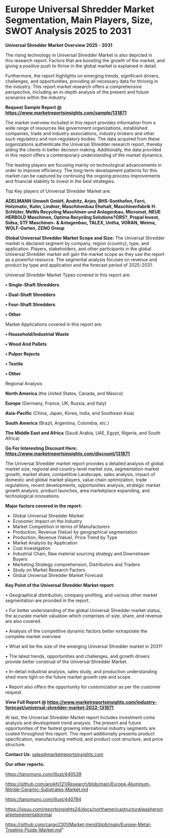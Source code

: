 # Europe Universal Shredder Market Segmentation, Main Players, Size, SWOT Analysis 2025 to 2031

<Strong> Universal Shredder Market Overview 2025 - 2031</strong>

The rising technology in Universal Shredder Market is also depicted in this research report. Factors that are boosting the growth of the market, and giving a positive push to thrive in the global market is explained in detail.

Furthermore, the report highlights on emerging trends, significant drivers, challenges, and opportunities, providing all necessary data for thriving in the industry. This report market research offers a comprehensive perspective, including an in-depth analysis of the present and future scenarios within the industry.

<strong>Request Sample Report @ <a href=https://www.marketreportsinsights.com/sample/131871>https://www.marketreportsinsights.com/sample/131871</a></strong>

The market overview included in this report provides information from a wide range of resources like government organizations, established companies, trade and industry associations, industry brokers and other such regulatory and non-regulatory bodies. The data acquired from these organizations authenticate the Universal Shredder research report, thereby aiding the clients in better decision making. Additionally, the data provided in this report offers a contemporary understanding of the market dynamics.

The leading players are focusing mainly on technological advancements in order to improve efficiency. The long-term development patterns for this market can be captured by continuing the ongoing process improvements and financial stability to invest in the best strategies.

Top Key players of Universal Shredder Market are:

<strong>ADELMANN Umwelt GmbH, Andritz, Arjes, BHS-Sonthofen, Ferri, Holzmatic, Kuhn, Lindner, Maschinenbau Ehehalt, Maschinenfabrik H. Schlüter, MeWa Recycling Maschinen und Anlagenbau, Micromat, NEUE HERBOLD Maschinen, Optima Recycling Solutions?ORS?, Propal Invest, Sidsa, STF Maschinen- & Anlagenbau, TALEX, Untha, VORAN, Weima, WOLF-Garten, ZENO Group</strong>

<strong><b>Global Universal Shredder Market Scope and Size:</b></strong>
The Universal Shredder market is declared segment by company, region (country), type, and application. Players, stakeholders, and other participants in the global Universal Shredder market will gain the market scope as they use the report as a powerful resource. The segmental analysis focuses on revenue and product by type and application and the forecast period of 2025-2031.

Universal Shredder Market Types covered in this report are:

<strong>• Single-Shaft Shredders

• Dual-Shaft Shredders

• Four-Shaft Shredders

• Other</strong>

Market Applications covered in this report are:

<strong>• Household/Industrial Waste

• Wood And Pallets

• Pulper Rejects

• Textile

• Other</strong> 

Regional Analysis

<strong>North America</strong> (the United States, Canada, and Mexico)

<strong>Europe</strong> (Germany, France, UK, Russia, and Italy)

<strong>Asia-Pacific</strong> (China, Japan, Korea, India, and Southeast Asia)

<strong>South America</strong> (Brazil, Argentina, Colombia, etc.)

<strong>The Middle East and Africa</strong> (Saudi Arabia, UAE, Egypt, Nigeria, and South Africa)

<strong>Go For Interesting Discount Here: <a href=https://www.marketreportsinsights.com/discount/131871>https://www.marketreportsinsights.com/discount/131871</a></strong>

The Universal Shredder market report provides a detailed analysis of global market size, regional and country-level market size, segmentation market growth, market share, competitive Landscape, sales analysis, impact of domestic and global market players, value chain optimization, trade regulations, recent developments, opportunities analysis, strategic market growth analysis, product launches, area marketplace expanding, and technological innovations.

<strong><b>Major factors covered in the report:</b></strong>
<ul>
  <li>Global Universal Shredder Market </li>
  <li>Economic Impact on the Industry</li>
  <li>Market Competition in terms of Manufacturers</li>
  <li>Production, Revenue (Value) by geographical segmentation</li>
  <li>Production, Revenue (Value), Price Trend by Type</li>
  <li>Market Analysis by Application</li>
  <li>Cost Investigation</li>
  <li>Industrial Chain, Raw material sourcing strategy and Downstream Buyers</li>
  <li>Marketing Strategy comprehension, Distributors and Traders</li>
  <li>Study on Market Research Factors</li>
  <li>Global Universal Shredder Market Forecast</li>
</ul>

<strong><b>Key Point of the Universal Shredder Market report:</b></strong>

• Geographical distribution, company profiling, and various other market segmentation are provided in the report.

• For better understanding of the global Universal Shredder market status, the accurate market valuation which comprises of size, share, and revenue are also covered.

• Analysis of the competitive dynamic factors better extrapolate the complete market overview

• What will be the size of the emerging Universal Shredder market in 2031?

• The latest trends, opportunities and challenges, and growth drivers provide better construal of the Universal Shredder Market.

• In-detail industrial analysis, sales study, and production understanding shed more light on the future market growth rate and scope.

• Report also offers the opportunity for customization as per the customer request.

<strong><b>View Full Report @ <a href=https://www.marketreportsinsights.com/industry-forecast/universal-shredder-market-2022-131871>https://www.marketreportsinsights.com/industry-forecast/universal-shredder-market-2022-131871</a></b></strong>


At last, the Universal Shredder Market report includes investment come analysis and development trend analysis. The present and future opportunities of the fastest growing international industry segments are coated throughout this report. This report additionally presents product specification, manufacturing method, and product cost structure, and price structure.

<strong>Contact Us:</strong>
sales@marketreportsinsights.com

<strong>Our other reports:</strong>

<a href=https://tanomuno.com/illust/440539>https://tanomuno.com/illust/440539</a>

<a href=https://github.com/anokhi121/Research/blob/main/Europe-Aluminum-Nitride-Ceramic-Substrates-Market.md>https://github.com/anokhi121/Research/blob/main/Europe-Aluminum-Nitride-Ceramic-Substrates-Market.md</a>

<a href=https://tanomuno.com/illust/440784>https://tanomuno.com/illust/440784</a>

<a href=https://issuu.com/reportsinsights24/docs/northamericastructuralwashersmarketsegmentationmai>https://issuu.com/reportsinsights24/docs/northamericastructuralwashersmarketsegmentationmai</a>

<a href=https://github.com/cargo2301/Market-trend/blob/main/Europe-Metal-Treating-Fluids-Market.md>https://github.com/cargo2301/Market-trend/blob/main/Europe-Metal-Treating-Fluids-Market.md</a>"
